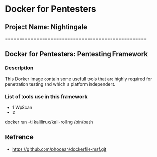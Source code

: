# Docker for Pentesters
## Project Name: Nightingale
==================================================
## Docker for Pentesters: Pentesting Framework 

### Description
This Docker image contain some usefull tools that are highly required for penetration testing and which is platform independent.

### List of tools use in this framework
- 1 WpScan
- 2 









docker run -ti kalilinux/kali-rolling /bin/bash



## Refrence 
- https://github.com/phocean/dockerfile-msf.git